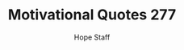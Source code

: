 ---
image: /assets/img/mq/mq_277_pennington.png
title: Motivational Quotes 277
categories:
  - Motivational Quotes
author: Hope Staff
notes: Motivational Quotes 277
embed: >-
  EMBED_GOES_HERE
transcript: >-
  SOME LINES OF TEXT START HERE
---